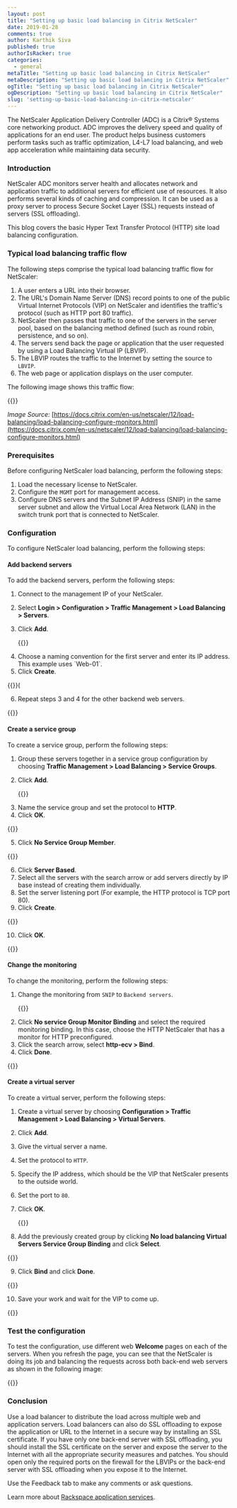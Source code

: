 ```yaml
---
layout: post
title: "Setting up basic load balancing in Citrix NetScaler"
date: 2019-01-28
comments: true
author: Karthik Siva
published: true
authorIsRacker: true
categories:
  - general
metaTitle: "Setting up basic load balancing in Citrix NetScaler"
metaDescription: "Setting up basic load balancing in Citrix NetScaler"
ogTitle: "Setting up basic load balancing in Citrix NetScaler"
ogDescription: "Setting up basic load balancing in Citrix NetScaler"
slug: 'setting-up-basic-load-balancing-in-citrix-netscaler' 
---
```


The NetScaler Application Delivery Controller (ADC) is a Citrix&reg; Systems
core networking product. ADC improves the delivery speed and quality of
applications for an end user. The product helps business customers perform
tasks such as traffic optimization, L4-L7 load balancing, and web app
acceleration while maintaining data security.

<!--more-->

### Introduction

NetScaler ADC monitors server health and allocates network and application
traffic to additional servers for efficient use of resources. It also performs
several kinds of caching and compression. It can be used as a proxy server to
process Secure Socket Layer (SSL) requests instead of servers (SSL offloading).

This blog covers the basic Hyper Text Transfer Protocol (HTTP) site load
balancing configuration.

### Typical load balancing traffic flow

The following steps comprise the typical load balancing traffic flow for NetScaler:

1.	A user enters a URL into their browser.
2.	The URL's Domain Name Server (DNS) record points to one of the public Virtual
   Internet Protocols (VIP) on NetScaler and identifies the traffic's
   protocol (such as HTTP port 80 traffic).
3.	NetScaler then passes that traffic to one of the servers in the server pool,
   based on the balancing method defined (such as round robin, persistence, and
   so on).
4.	The servers send back the page or application that the user requested by
   using a Load Balancing Virtual IP (LBVIP).
5.	The LBVIP routes the traffic to the Internet by setting the source to `LBVIP`.
6.	The web page or application displays on the user computer.

The following image shows this traffic flow:

{{<image src="Picture1.png" title="" alt="">}}

*Image Source:* [https://docs.citrix.com/en-us/netscaler/12/load-balancing/load-balancing-configure-monitors.html](https://docs.citrix.com/en-us/netscaler/12/load-balancing/load-balancing-configure-monitors.html)

### Prerequisites

Before configuring NetScaler load balancing, perform the following steps:

1. Load the necessary license to NetScaler.
2. Configure the `MGMT` port for management access.
3. Configure DNS servers and the Subnet IP Address (SNIP) in the same server subnet
   and allow the Virtual Local Area Network (LAN) in the switch trunk port that
   is connected to NetScaler.

### Configuration

To configure NetScaler load balancing, perform the following steps:

#### Add backend servers

To add the backend servers, perform the following steps:

1. Connect to the management IP of your NetScaler.
2. Select **Login > Configuration > Traffic Management > Load Balancing > Servers**.
3. Click **Add**.

   {{<image src="Picture2.png" title="" alt="">}}

<ol start=4>
    <li>Choose a naming convention for the first server and enter its IP address.
   This example uses `Web-01`.</li>
    <li>Click <b>Create</b>.</li>
</ol>

   {{<image src="Picture3.png" title="" alt="">}}(

<ol start=6>
    <li>Repeat steps 3 and 4 for the other backend web servers.</li>
</ol>

   {{<image src="Picture4.png" title="" alt="">}}

#### Create a service group

To create a service group, perform the following steps:

1. Group these servers together in a service group configuration by choosing
   **Traffic Management > Load Balancing > Service Groups**.
2. Click **Add**.

   {{<image src="Picture5.png" title="" alt="">}}

<ol start=3>
    <li>Name the service group and set the protocol to <b>HTTP</b>.</li>
    <li>Click <b>OK</b>.</li>
</ol>

   {{<image src="Picture6.png" title="" alt="">}}

<ol start=5>
    <li>Click <b>No Service Group Member</b>.</li>
</ol>

   {{<image src="Picture7.png" title="" alt="">}}

<ol start=6>
    <li>Click <b>Server Based</b>.</li>
    <li>Select all the servers with the search arrow or add servers directly by
    IP base instead of creating them individually.</li>
    <li>Set the server listening port (For example, the HTTP protocol is TCP port 80).</li>
    <li>Click <b>Create</b>.</li>
</ol>

   {{<image src="Picture8.png" title="" alt="">}}

<ol start=10>
    <li>Click <b>OK</b>.</li>
</ol>

   {{<image src="Picture9.png" title="" alt="">}}

#### Change the monitoring

To change the monitoring, perform the following steps:

1. Change the monitoring from `SNIP` to `Backend servers`.

   {{<image src="Picture10.png" title="" alt="">}}

<ol start=2>
    <li>Click <b>No service Group Monitor Binding</b> and select the required
    monitoring binding. In this case, choose the HTTP NetScaler that has a
    monitor for HTTP preconfigured.</li>
    <li>Click the search arrow, select <b>http-ecv > Bind</b>.</li>
    <li>Click <b>Done</b>.</li>
</ol>

   {{<image src="Picture11.png" title="" alt="">}}

#### Create a virtual server

To create a virtual server, perform the following steps:

1. Create a virtual server by choosing **Configuration > Traffic Management >
   Load Balancing > Virtual Servers**.
2. Click **Add**.
3. Give the virtual server a name.
4. Set the protocol to `HTTP`.
5. Specify the IP address, which should be the VIP that NetScaler presents to
   the outside world.
6. Set the port to `80`.
7. Click **OK**.

   {{<image src="Picture12.png" title="" alt="">}}

<ol start=8>
    <li>Add the previously created group by clicking <b>No load balancing Virtual
   Servers Service Group Binding</b> and click <b>Select</b>.</li>
</ol>

   {{<image src="Picture13.png" title="" alt="">}}

<ol start=9>
    <li>Click <b>Bind</b> and click <b>Done</b>.</li>
</ol>

   {{<image src="Picture14.png" title="" alt="">}}

<ol start=10>
    <li>Save your work and wait for the VIP to come up.</li>
</ol>

   {{<image src="Picture15.png" title="" alt="">}}

### Test the configuration

To test the configuration, use different web **Welcome** pages on each of the
servers. When you refresh the page, you can see that the NetScaler is doing its
job and balancing the requests across both back-end web servers as shown in the
following image:

   {{<image src="Picture16.png" title="" alt="">}}

### Conclusion

Use a load balancer to distribute the load across multiple web and application
servers. Load balancers can also do SSL offloading to expose the application or
URL to the Internet in a secure way by installing an SSL certificate. If you
have only one back-end server with SSL offloading, you should install the SSL
certificate on the server and expose the server to the Internet with all the
appropriate security measures and patches. You should open only the required
ports on the firewall for the LBVIPs or the back-end server with SSL offloading
when you expose it to the Internet.

Use the Feedback tab to make any comments or ask questions.

Learn more about [Rackspace application services](https://www.rackspace.com/application-management).
